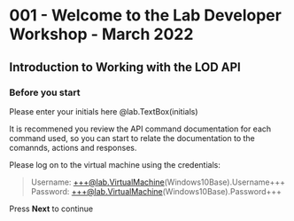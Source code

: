 # 001 - Welcome to the Lab Developer Workshop - March 2022
## Introduction to Working with the LOD API

### Before you start

Please enter your initials here @lab.TextBox(initials)

It is recommened you review the API command documentation for each command used, so you can start to relate the documentation to the comannds, actions and responses.

Please log on to the virtual machine using the credentials:

> Username: +++@lab.VirtualMachine(Windows10Base).Username+++
> Password: +++@lab.VirtualMachine(Windows10Base).Password+++

Press **Next** to continue
